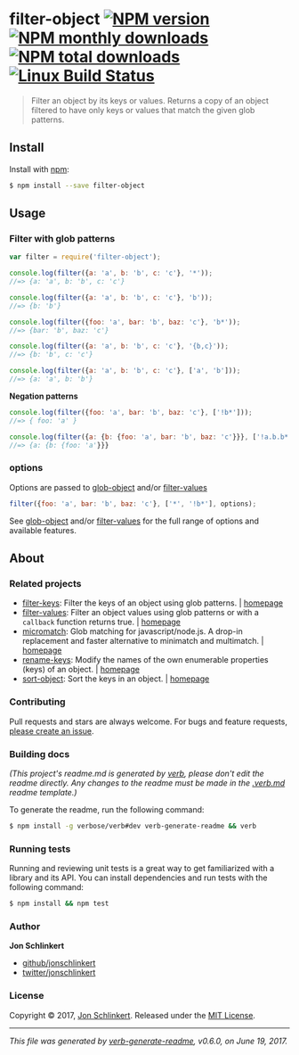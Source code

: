 # filter-object [![NPM version](https://img.shields.io/npm/v/filter-object.svg?style=flat)](https://www.npmjs.com/package/filter-object) [![NPM monthly downloads](https://img.shields.io/npm/dm/filter-object.svg?style=flat)](https://npmjs.org/package/filter-object) [![NPM total downloads](https://img.shields.io/npm/dt/filter-object.svg?style=flat)](https://npmjs.org/package/filter-object) [![Linux Build Status](https://img.shields.io/travis/jonschlinkert/filter-object.svg?style=flat&label=Travis)](https://travis-ci.org/jonschlinkert/filter-object)

> Filter an object by its keys or values. Returns a copy of an object filtered to have only keys or values that match the given glob patterns.

## Install

Install with [npm](https://www.npmjs.com/):

```sh
$ npm install --save filter-object
```

## Usage

### Filter with glob patterns

```js
var filter = require('filter-object');

console.log(filter({a: 'a', b: 'b', c: 'c'}, '*'));
//=> {a: 'a', b: 'b', c: 'c'}

console.log(filter({a: 'a', b: 'b', c: 'c'}, 'b'));
//=> {b: 'b'}

console.log(filter({foo: 'a', bar: 'b', baz: 'c'}, 'b*'));
//=> {bar: 'b', baz: 'c'}

console.log(filter({a: 'a', b: 'b', c: 'c'}, '{b,c}'));
//=> {b: 'b', c: 'c'}

console.log(filter({a: 'a', b: 'b', c: 'c'}, ['a', 'b']));
//=> {a: 'a', b: 'b'}
```

**Negation patterns**

```js
console.log(filter({foo: 'a', bar: 'b', baz: 'c'}, ['!b*']));
//=> { foo: 'a' }

console.log(filter({a: {b: {foo: 'a', bar: 'b', baz: 'c'}}}, ['!a.b.b*']));
//=> {a: {b: {foo: 'a'}}}
```

### options

Options are passed to [glob-object](https://github.com/jonschlinkert/glob-object) and/or [filter-values](https://github.com/jonschlinkert/filter-values)

```js
filter({foo: 'a', bar: 'b', baz: 'c'}, ['*', '!b*'], options);
```

See [glob-object](https://github.com/jonschlinkert/glob-object) and/or [filter-values](https://github.com/jonschlinkert/filter-values) for the full range of options and available features.

## About

### Related projects

* [filter-keys](https://www.npmjs.com/package/filter-keys): Filter the keys of an object using glob patterns. | [homepage](https://github.com/jonschlinkert/filter-keys "Filter the keys of an object using glob patterns.")
* [filter-values](https://www.npmjs.com/package/filter-values): Filter an object values using glob patterns or with a `callback` function returns true.  | [homepage](https://github.com/jonschlinkert/filter-values "Filter an object values using glob patterns or with a `callback` function returns true. ")
* [micromatch](https://www.npmjs.com/package/micromatch): Glob matching for javascript/node.js. A drop-in replacement and faster alternative to minimatch and multimatch. | [homepage](https://github.com/micromatch/micromatch "Glob matching for javascript/node.js. A drop-in replacement and faster alternative to minimatch and multimatch.")
* [rename-keys](https://www.npmjs.com/package/rename-keys): Modify the names of the own enumerable properties (keys) of an object. | [homepage](https://github.com/jonschlinkert/rename-keys "Modify the names of the own enumerable properties (keys) of an object.")
* [sort-object](https://www.npmjs.com/package/sort-object): Sort the keys in an object. | [homepage](https://github.com/doowb/sort-object "Sort the keys in an object.")

### Contributing

Pull requests and stars are always welcome. For bugs and feature requests, [please create an issue](../../issues/new).

### Building docs

_(This project's readme.md is generated by [verb](https://github.com/verbose/verb-generate-readme), please don't edit the readme directly. Any changes to the readme must be made in the [.verb.md](.verb.md) readme template.)_

To generate the readme, run the following command:

```sh
$ npm install -g verbose/verb#dev verb-generate-readme && verb
```

### Running tests

Running and reviewing unit tests is a great way to get familiarized with a library and its API. You can install dependencies and run tests with the following command:

```sh
$ npm install && npm test
```

### Author

**Jon Schlinkert**

* [github/jonschlinkert](https://github.com/jonschlinkert)
* [twitter/jonschlinkert](https://twitter.com/jonschlinkert)

### License

Copyright © 2017, [Jon Schlinkert](https://github.com/jonschlinkert).
Released under the [MIT License](LICENSE).

***

_This file was generated by [verb-generate-readme](https://github.com/verbose/verb-generate-readme), v0.6.0, on June 19, 2017._